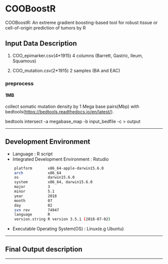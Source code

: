 # COOBoostR
COOBoostR: An extreme gradient boosting-based tool for robust tissue or cell-of-origin prediction of tumors by R
## Input Data Description
1. COO_epimarker.csv(4*1915)
4 columns (Barrett, Gastric, Ileum, Squamous)

2. COO_mutation.csv(2*1915)
2 samples (BA and EAC)

### preprocess 

#### 1MB 

collect somatic mutation density by 1 Mega base pairs(Mbp) with bedtools(https://bedtools.readthedocs.io/en/latest/).

bedtools intersect -a megabase_map -b input_bedfile -c > output

--------------------------------
## Development Environment

- Language : R script
- Integrated Development Environment : Rstudio
```bash
    platform       x86_64-apple-darwin15.6.0   
    arch           x86_64                      
    os             darwin15.6.0                
    system         x86_64, darwin15.6.0        
    major          3                           
    minor          5.1                         
    year           2018                        
    month          07                          
    day            02                          
    svn rev        74947                       
    language       R                           
    version.string R version 3.5.1 (2018-07-02)
```
- Executable Operating System(OS) : Linux(e.g Ubuntu)
--------------------------------
## Final Output description

--------------------------------


